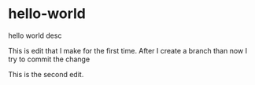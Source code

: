 # hello-world
hello world desc

This is edit that I make for the first time. 
After I create a branch than now I try to commit the change


This is the second edit.
